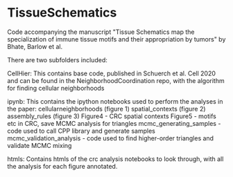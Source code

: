 # TissueSchematics
Code accompanying the manuscript "Tissue Schematics map the specialization of immune tissue motifs and their appropriation by tumors" by Bhate, Barlow et al.

There are two subfolders included:

CellHier:
This contains base code, published in Schuerch et al. Cell 2020 and can be found in the  NeighborhoodCoordination repo, with the algorithm for finding cellular neighborhoods

ipynb:
This contains the ipython notebooks used to perform the analyses in the paper:
cellularneighborhoods (figure 1)
spatial_contexts (figure 2)
assembly_rules (figure 3)
Figure4 - CRC spatial contexts
Figure5 - motifs etc in CRC, save MCMC analysis for triangles
mcmc_generating_samples - code used to call CPP library and generate samples
mcmc_validation_analysis - code used to find higher-order triangles and validate MCMC mixing


htmls:
Contains htmls of the crc analysis notebooks to look through, with all the analysis for each figure annotated.
